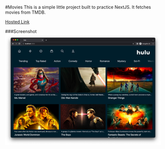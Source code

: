 #Movies
This is a simple little project built to practice NextJS. It fetches movies from TMDB.

<a href="https://movies-614.vercel.app">Hosted Link</a>

###Screenshot
<img src="screenshot.png" alt="screenshot">